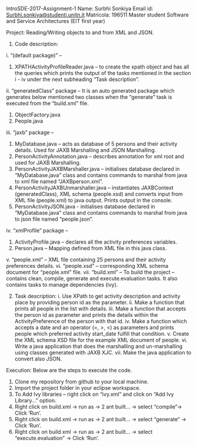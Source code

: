 IntroSDE-2017-Assignment-1
Name: Surbhi Sonkiya
Email id: Surbhi.sonkiya@studenti.unitn.it
Matricola: 196511
Master student Software and Service Architectures (EIT first year)

Project: Reading/Writing objects to and from XML and JSON.
1.	Code description:

i.	“(default package)”  –
1.	XPATHActivityProfileReader.java – to create the xpath object and has all the queries which prints the output of the tasks mentioned in the section i - iv under the next subheading “Task description”.

ii.	“generatedClass” package – It is an auto generated package which generates below mentioned two classes when the “generate” task is executed from the “build.xml” file.
1.	ObjectFactory.java
2.	People.java

iii.	“jaxb” package –
1.	MyDatabase.java – acts as database of 5 persons and their activity details. Used for JAXB Marshalling and JSON Marshalling.
2.	PersonActivityAnnotation.java – describes annotation for xml root and used for JAXB Marshalling.
3.	PersonActivityJAXBMarshaller.java – initialises database declared in “MyDatabase.java” class and contains commands to marshal from java to xml file named “JAXBperson.xml”.
4.	PersonActivityJAXBUnmarshaller.java – instantiates JAXBContext (generatedClass), XML schema (people.xsd) and converts input from XML file (people.xml) to java output. Prints output in the console.
5.	PersonActivityJSON.java - initialises database declared in “MyDatabase.java” class and contains commands to marshal from java to json file named “people.json”.

iv.	“xmlProfile” package –
1.	ActivityProfile.java – declares all the activity preferences variables.
2.	Person.java – Mapping defined from XML file in this java class.

v.	“people.xml” – XML file containing 25 persons and their activity preferences details.
vi.	“people.xsd” – corresponding XML schema document for “people.xml” file.
vii.	 “build.xml” – To build the project – contains clean, compile, generate and execute.evaluation tasks. It also contains tasks to manage dependencies (ivy).

2.  Task description:
i.	Use XPath to get activity description and activity place by providing person id as the parameter.
ii.	Make a function that prints all people in the list with details.
iii.	Make a function that accepts the person id as parameter and prints the details within the ActivityPreference of the person with that id.
iv.	Make a function which accepts a date and an operator (=, >, <) as parameters and prints people which preferred activity start_date fulfill that condition.
v.	Create the XML schema XSD file for the example XML document of people.
vi.	Write a java application that does the marshalling and un-marshalling using classes generated with JAXB XJC.
vii.	Make the java application to convert also JSON.

Execution: Below are the steps to execute the code.
1.	Clone my repository from github to your local machine.
2.	Import the project folder in your eclipse workspace.
3.	To Add Ivy libraries – right click on “ivy.xml” and click on “Add Ivy Library…” option.
4.	Right click on build.xml -> run as -> 2 ant built… -> select “compile”-> Click ‘Run’.
5.	Right click on build.xml -> run as -> 2 ant built… -> select “generate” -> Click ‘Run’.
6.	Right click on build.xml -> run as -> 2 ant built… -> select “execute.evaluation” -> Click ‘Run’.

